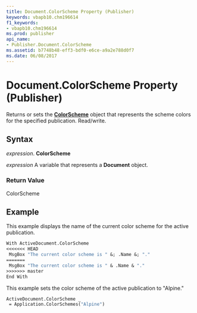 ```yaml
---
title: Document.ColorScheme Property (Publisher)
keywords: vbapb10.chm196614
f1_keywords:
- vbapb10.chm196614
ms.prod: publisher
api_name:
- Publisher.Document.ColorScheme
ms.assetid: b7748b48-eff3-bdf0-e6ce-a9a2e788d0f7
ms.date: 06/08/2017
---
```



# Document.ColorScheme Property (Publisher)

Returns or sets the  **[ColorScheme](Publisher.ColorScheme.md)** object that represents the scheme colors for the specified publication. Read/write.


## Syntax

 _expression_. **ColorScheme**

 _expression_ A variable that represents a  **Document** object.


### Return Value

ColorScheme


## Example

This example displays the name of the current color scheme for the active publication.


```vb
With ActiveDocument.ColorScheme 
<<<<<<< HEAD
 MsgBox "The current color scheme is " &; .Name &; "." 
=======
 MsgBox "The current color scheme is " & .Name & "." 
>>>>>>> master
End With
```

This example sets the color scheme of the active publication to "Alpine."




```vb
ActiveDocument.ColorScheme _ 
 = Application.ColorSchemes("Alpine")
```


